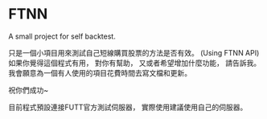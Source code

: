 # FTNN
A small project for self backtest.

只是一個小項目用來測試自己短線購買股票的方法是否有效。 (Using FTNN API)
如果你覺得這個程式有用， 對你有幫助， 又或者希望增加什麼功能， 請告訴我。
我會願意為一個有人使用的項目花費時間去寫文檔和更新。

祝你們成功~

目前程式預設連接FUTT官方測試伺服器， 實際使用建議使用自己的伺服器。
